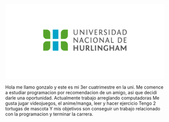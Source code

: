 ![Logo UNAHUR](./assets/UNAHUR.png)

Hola me llamo gonzalo y este es mi 3er cuatrimestre en la uni. Me comence a estudiar programacion por recomendacion de un amigo, asi que decidi darle una oportunidad.
Actualmente trabajo arreglando computadoras
Me gusta jugar videojuegos, el anime/manga, leer y hacer ejercicio
Tengo 2 tortugas de mascota
Y mis objetivos son conseguir un trabajo relacionado con la programacion y terminar la carrera.

